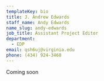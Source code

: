 ```yaml
---
templateKey: bio
title: J. Andrew Edwards
staff_name: Andy Edwards
name_slug: andy-edwards
job_title: Assistant Project Editor
department:
  - EDP
email: qsh6uj@virginia.edu
phone: (434) 924-3468
---
```

Coming soon